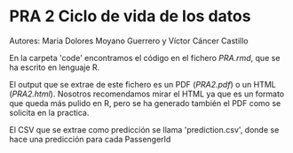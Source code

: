 # PRA 2 Ciclo de vida de los datos
 
Autores: Maria Dolores Moyano Guerrero y Víctor Cáncer Castillo

En la carpeta 'code' encontramos el código en el fichero _PRA.rmd_, que se ha escrito en lenguaje R.

El output que se extrae de este fichero es un PDF (_PRA2.pdf_) o un HTML (_PRA2.html_). 
Nosotros recomendamos mirar el HTML ya que es un formato que queda más pulido en R, pero se ha generado también el PDF como se solicita en la practica. 

El CSV que se extrae como predicción se llama 'prediction.csv', donde se hace una predicción para cada PassengerId
